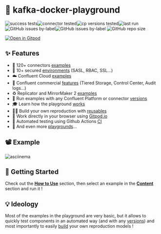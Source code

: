 # 🐳 kafka-docker-playground
![success tests](https://img.shields.io/badge/success%20tests-2133%2F2331-red)![connector tested](https://img.shields.io/badge/connector%20tested-127-green)![cp versions tested](https://img.shields.io/badge/cp%20version%20tested-%205.3.7%205.4.6%205.5.7%206.0.5%206.1.4%206.2.2%207.0.1-green)![last run](https://img.shields.io/badge/last%20run-2022--01--07%2011:59-green)
![GitHub issues by-label](https://img.shields.io/github/issues/vdesabou/kafka-docker-playground/bug%20🔥)![GitHub issues by-label](https://img.shields.io/github/issues/vdesabou/kafka-docker-playground/enhancement%20✨)
![GitHub repo size](https://img.shields.io/github/repo-size/vdesabou/kafka-docker-playground)

[![Open in Gitpod](https://gitpod.io/button/open-in-gitpod.svg)](https://gitpod.io/#https://github.com/vdesabou/kafka-docker-playground)
## ✨ Features

- 🔗 120+ connectors [examples](/content?id=🔗-connectors)
- 🔐 10+ secured [environments](/content?id=%F0%9F%94%90-environments) (SASL, RBAC, SSL...)
- ☁️ Confluent Cloud [examples](/content?id=☁%EF%B8%8F-confluent-cloud)
- 💸 Confluent commercial [features](/content?id=💸-confluent-commercial) (Tiered Storage, Control Center, Audit logs...)
- ♻️ Replicator and MirrorMaker 2 [examples](/content?id=♻%EF%B8%8F-confluent-replicator-and-mirror-maker-2)
- 🎯 Run examples with any Confluent Platform or connector [versions](/how-to-use?id=🪄-specify-versions)
- 🎓 Learn how the playground [works](/how-it-works)
- 👷‍♂️ Build your own reproduction with [reusables](/reusables)
- 📱 Work directly in your browser using [Gitpod.io](/how-to-use?id=🪄-gitpodio)
- 🤖 Automated testing using Github Actions [CI](/how-it-works?id=🤖-how-ci-works)
- 👾 And even more [playgrounds](/content?id=👾-other-playgrounds)...

## 📽 Example 

![asciinema](https://github.com/vdesabou/gifs/blob/master/connect/connect-cdc-oracle12-source/asciinema.gif?raw=true)

## 🏁 Getting Started

Check out the **[How to Use](/how-to-use.md)** section, then select an example in the **[Content](/content.md)** section and run it !

## 💡 Ideology

Most of the examples in the playground are very basic, but it allows to quickly test components in an automated way (and with any [versions](/how-to-use?id=🪄-specify-versions)) and most importantly to easily [build](/reusables) your own reproduction models !